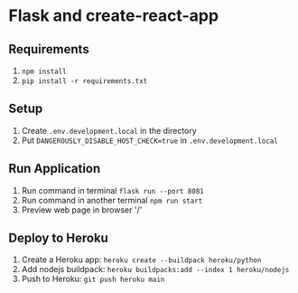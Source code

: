 # Flask and create-react-app

## Requirements
1. `npm install`
2. `pip install -r requirements.txt`

## Setup
1. Create `.env.development.local` in the directory
2. Put `DANGEROUSLY_DISABLE_HOST_CHECK=true` in `.env.development.local`

## Run Application
1. Run command in terminal `flask run --port 8081`
2. Run command in another terminal `npm run start`
3. Preview web page in browser '/'

## Deploy to Heroku
1. Create a Heroku app: `heroku create --buildpack heroku/python`
2. Add nodejs buildpack: `heroku buildpacks:add --index 1 heroku/nodejs`
3. Push to Heroku: `git push heroku main`
